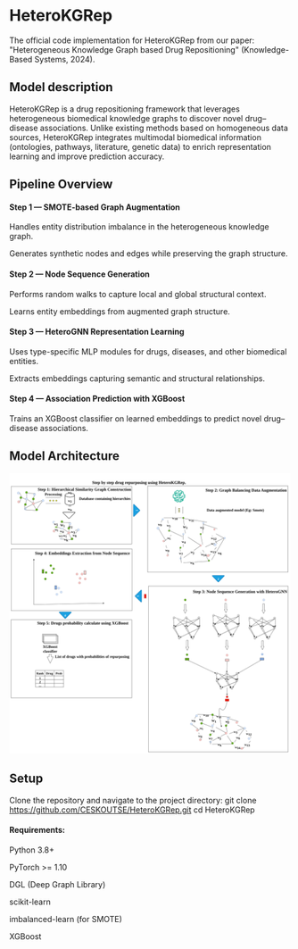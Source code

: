 # HeteroKGRep
The official code implementation for HeteroKGRep from our paper:
"Heterogeneous Knowledge Graph based Drug Repositioning" (Knowledge-Based Systems, 2024).

## Model description

HeteroKGRep is a drug repositioning framework that leverages heterogeneous biomedical knowledge graphs to discover novel drug–disease associations.
Unlike existing methods based on homogeneous data sources, HeteroKGRep integrates multimodal biomedical information (ontologies, pathways, literature, genetic data) to enrich representation learning and improve prediction accuracy.

## Pipeline Overview

#### Step 1 — SMOTE-based Graph Augmentation

Handles entity distribution imbalance in the heterogeneous knowledge graph.

Generates synthetic nodes and edges while preserving the graph structure.

#### Step 2 — Node Sequence Generation

Performs random walks to capture local and global structural context.

Learns entity embeddings from augmented graph structure.

#### Step 3 — HeteroGNN Representation Learning

Uses type-specific MLP modules for drugs, diseases, and other biomedical entities.

Extracts embeddings capturing semantic and structural relationships.

#### Step 4 — Association Prediction with XGBoost

Trains an XGBoost classifier on learned embeddings to predict novel drug–disease associations.

## Model Architecture
![HeteroKGRep Architecture](HeteroKGRep-model.png)

## Setup
Clone the repository and navigate to the project directory:
git clone https://github.com/CESKOUTSE/HeteroKGRep.git
cd HeteroKGRep

#### Requirements:

Python 3.8+

PyTorch >= 1.10

DGL (Deep Graph Library)

scikit-learn

imbalanced-learn (for SMOTE)

XGBoost
